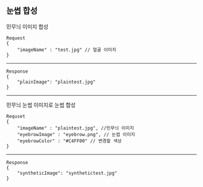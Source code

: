 ## 눈썹 합성
민무늬 이미지 합성


    Request
    {
        "imageName" : "test.jpg" // 얼굴 이미지
    }
---

    Response
    {
        "plainImage": "plaintest.jpg"
    }

---
민무늬 눈썹 이미지로 눈썹 합성

    Requset
    {
        "imageName" : "plaintest.jpg", //민무늬 이미지 
        "eyebrowImage" : "eyebrow.png", // 눈썹 이미지 
        "eyebrowColor" : "#C4FF00" // 변경할 색상
    }
--- 
    Response
    {
        "syntheticImage": "synthetictest.jpg"
    }